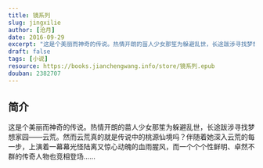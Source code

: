 ```yaml
---
title: 镜系列
slug: jingxilie
author: [沧月]
date: 2016-09-29
excerpt: "这是个美丽而神奇的传说。热情开朗的苗人少女那笙为躲避乱世，长途跋涉寻找梦想家园——云荒。然而云荒真的就是传说中的桃源仙境吗？伴随着她深入云荒的每一步，上演着一幕幕光怪陆离又惊心动魄的血雨腥风，而一个个个性鲜明、卓然不群的传奇人物也竞相登场……"
draft: false
tags: [小说]
resource: https://books.jianchengwang.info/store/镜系列.epub
douban: 2382707
---
```


## 简介

这是个美丽而神奇的传说。热情开朗的苗人少女那笙为躲避乱世，长途跋涉寻找梦想家园——云荒。然而云荒真的就是传说中的桃源仙境吗？伴随着她深入云荒的每一步，上演着一幕幕光怪陆离又惊心动魄的血雨腥风，而一个个个性鲜明、卓然不群的传奇人物也竞相登场……

